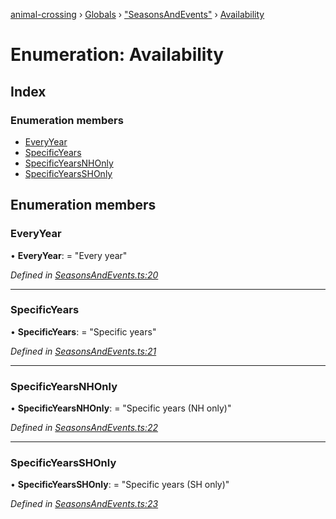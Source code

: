 [animal-crossing](../README.md) › [Globals](../globals.md) › ["SeasonsAndEvents"](../modules/_seasonsandevents_.md) › [Availability](_seasonsandevents_.availability.md)

# Enumeration: Availability

## Index

### Enumeration members

* [EveryYear](_seasonsandevents_.availability.md#everyyear)
* [SpecificYears](_seasonsandevents_.availability.md#specificyears)
* [SpecificYearsNHOnly](_seasonsandevents_.availability.md#specificyearsnhonly)
* [SpecificYearsSHOnly](_seasonsandevents_.availability.md#specificyearsshonly)

## Enumeration members

###  EveryYear

• **EveryYear**: = "Every year"

*Defined in [SeasonsAndEvents.ts:20](https://github.com/Norviah/animal-crossing/blob/cd5681f/module/types/SeasonsAndEvents.ts#L20)*

___

###  SpecificYears

• **SpecificYears**: = "Specific years"

*Defined in [SeasonsAndEvents.ts:21](https://github.com/Norviah/animal-crossing/blob/cd5681f/module/types/SeasonsAndEvents.ts#L21)*

___

###  SpecificYearsNHOnly

• **SpecificYearsNHOnly**: = "Specific years (NH only)"

*Defined in [SeasonsAndEvents.ts:22](https://github.com/Norviah/animal-crossing/blob/cd5681f/module/types/SeasonsAndEvents.ts#L22)*

___

###  SpecificYearsSHOnly

• **SpecificYearsSHOnly**: = "Specific years (SH only)"

*Defined in [SeasonsAndEvents.ts:23](https://github.com/Norviah/animal-crossing/blob/cd5681f/module/types/SeasonsAndEvents.ts#L23)*
